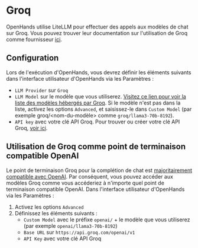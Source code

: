 # Groq

OpenHands utilise LiteLLM pour effectuer des appels aux modèles de chat sur Groq. Vous pouvez trouver leur documentation sur l'utilisation de Groq comme fournisseur [ici](https://docs.litellm.ai/docs/providers/groq).

## Configuration

Lors de l'exécution d'OpenHands, vous devrez définir les éléments suivants dans l'interface utilisateur d'OpenHands via les Paramètres :
- `LLM Provider` sur `Groq`
- `LLM Model` sur le modèle que vous utiliserez. [Visitez ce lien pour voir la liste des
modèles hébergés par Groq](https://console.groq.com/docs/models). Si le modèle n'est pas dans la liste, activez
les options `Advanced`, et saisissez-le dans `Custom Model` (par exemple groq/&lt;nom-du-modèle&gt; comme `groq/llama3-70b-8192`).
- `API key` avec votre clé API Groq. Pour trouver ou créer votre clé API Groq, [voir ici](https://console.groq.com/keys).

## Utilisation de Groq comme point de terminaison compatible OpenAI

Le point de terminaison Groq pour la complétion de chat est [majoritairement compatible avec OpenAI](https://console.groq.com/docs/openai). Par conséquent, vous pouvez accéder aux modèles Groq comme vous
accéderiez à n'importe quel point de terminaison compatible OpenAI. Dans l'interface utilisateur d'OpenHands via les Paramètres :
1. Activez les options `Advanced`
2. Définissez les éléments suivants :
   - `Custom Model` avec le préfixe `openai/` + le modèle que vous utiliserez (par exemple `openai/llama3-70b-8192`)
   - `Base URL` sur `https://api.groq.com/openai/v1`
   - `API Key` avec votre clé API Groq
